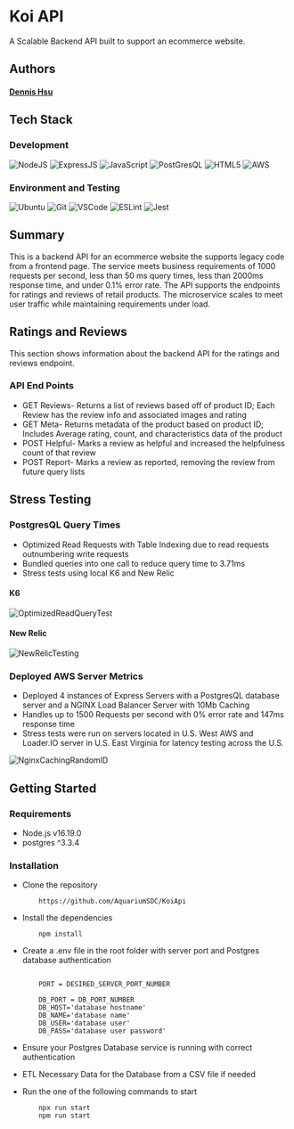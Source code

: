 # Koi API
A Scalable Backend API built to support an ecommerce website. 

## Authors
#### [Dennis Hsu](https://github.com/denniseh7)

## Tech Stack

### Development
![NodeJS](https://img.shields.io/badge/Node.js-43853D?style=for-the-badge&logo=node.js&logoColor=white)
![ExpressJS](https://img.shields.io/badge/Express.js-404D59?style=for-the-badge)
![JavaScript](https://img.shields.io/badge/JavaScript-323330?style=for-the-badge&logo=javascript&logoColor=F7DF1E)
![PostGresQL](https://img.shields.io/badge/PostgreSQL-316192?style=for-the-badge&logo=postgresql&logoColor=white)
![HTML5](https://img.shields.io/badge/HTML5-E34F26?style=for-the-badge&logo=html5&logoColor=white)
![AWS](https://img.shields.io/badge/Amazon_AWS-232F3E?style=for-the-badge&logo=amazon-aws&logoColor=white)

### Environment and Testing
![Ubuntu](https://img.shields.io/badge/Ubuntu-E95420?style=for-the-badge&logo=ubuntu&logoColor=white)
![Git](https://img.shields.io/badge/GIT-E44C30?style=for-the-badge&logo=git&logoColor=white)
![VSCode](https://img.shields.io/badge/Visual_Studio_Code-0078D4?style=for-the-badge&logo=visual%20studio%20code&logoColor=white)
![ESLint](https://img.shields.io/badge/eslint-3A33D1?style=for-the-badge&logo=eslint&logoColor=white)
![Jest](https://img.shields.io/badge/Jest-323330?style=for-the-badge&logo=Jest&logoColor=white)

<!--- Dennis: Product Overview --->
## Summary
This is a backend API for an ecommerce website the supports legacy code from a frontend page. The service meets business requirements of 1000 requests per second, less than 50 ms query times, less than 2000ms response time, and under 0.1% error rate. The API supports the endpoints for ratings and reviews of retail products. The microservice scales to meet user traffic while maintaining requirements under load.


## Ratings and Reviews
This section shows information about the backend API for the ratings and reviews endpoint.

### API End Points

* GET Reviews- Returns a list of reviews based off of product ID; Each Review has the review info and associated images and rating
* GET Meta- Returns metadata of the product based on product ID; Includes Average rating, count, and characteristics data of the product
* POST Helpful- Marks a review as helpful and increased the helpfulness count of that review
* POST Report- Marks a review as reported, removing the review from future query lists

## Stress Testing

### PostgresQL Query Times
* Optimized Read Requests with Table Indexing due to read requests outnumbering write requests
* Bundled queries into one call to reduce query time to 3.71ms
* Stress tests using local K6 and New Relic

#### K6
![OptimizedReadQueryTest](https://user-images.githubusercontent.com/7811764/235556281-143329c0-18b2-4bbf-869d-b20753c272a8.png)

#### New Relic
![NewRelicTesting](https://user-images.githubusercontent.com/7811764/235556773-269e0f00-7548-48f5-9c8e-f66251466229.png)


### Deployed AWS Server Metrics
* Deployed 4 instances of Express Servers with a PostgresQL database server and a NGINX Load Balancer Server with 10Mb Caching
* Handles up to 1500 Requests per second with 0% error rate and 147ms response time
* Stress tests were run on servers located in U.S. West AWS and Loader.IO server in U.S. East Virginia for latency testing across the U.S.

![NginxCachingRandomID](https://user-images.githubusercontent.com/7811764/235556547-4dea4758-765e-40d1-a81e-6b2de829d311.png)


## Getting Started

### Requirements
* Node.js v16.19.0
* postgres ^3.3.4

### Installation
* Clone the repository
    ```
        https://github.com/AquariumSDC/KoiApi
    ```
* Install the dependencies
    ```
        npm install
    ```
* Create a .env file in the root folder with server port and Postgres database authentication
    ```
      
        PORT = DESIRED_SERVER_PORT_NUMBER

        DB_PORT = DB_PORT_NUMBER
        DB_HOST='database hostname'
        DB_NAME='database name'
        DB_USER='database user'
        DB_PASS='database user password'
    ```
* Ensure your Postgres Database service is running with correct authentication

* ETL Necessary Data for the Database from a CSV file if needed

* Run the one of the following commands to start
    ```
        npx run start
        npm run start
    ```

